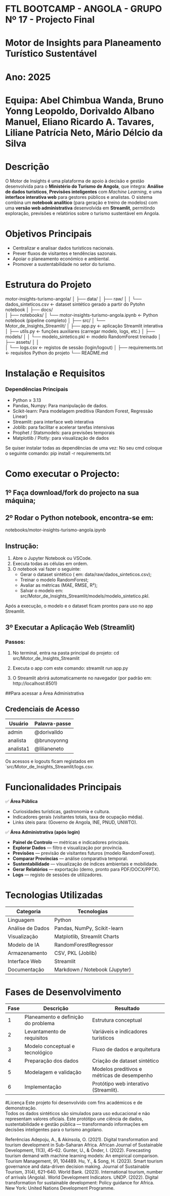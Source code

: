 # FTL BOOTCAMP - ANGOLA - GRUPO Nº 17 - Projecto Final
# Motor de Insights para Planeamento Turístico Sustentável
# Ano: 2025  
# Equipa: Abel Chimbua Wanda, Bruno Yonng Leopoldo, Dorivaldo Albano Manuel, Eliano Ricardo A. Tavares, Liliane Patrícia Neto, Mário Délcio da Silva


# Descrição
O Motor de Insights é uma plataforma de apoio à decisão e gestão desenvolvida para o **Ministério do Turismo de Angola**, que integra:
**Análise de dados turísticos**, **Previsões inteligentes** com *Machine Learning*, e uma **interface interativa web** para gestores públicos e analistas.
O sistema combina um **notebook analítico** (para geração e treino de modelos) com uma **versão web administrativa** desenvolvida em **Streamlit**, permitindo exploração, previsões e relatórios sobre o turismo sustentável em Angola.

# Objetivos Principais
- Centralizar e analisar dados turísticos nacionais.  
- Prever fluxos de visitantes e tendências sazonais.  
- Apoiar o planeamento económico e ambiental.  
- Promover a sustentabilidade no setor do turismo.

# Estrutura do Projeto

motor-insights-turismo-angola/
│
├── data/
│   ├── raw/
│   │   └── dados_sinteticos.csv         ← dataset sintético gerado a partir do Pytohn notebook
│
├── docs/                                
│
├── notebooks/
│   └── motor-insights-turismo-angola.ipynb  ← Python notebook (pipeline completo)
│
├── src/
│   └── Motor_de_Insights_Streamlit/
│       ├── app.py                       ← aplicação Streamlit interativa
│       ├── utils.py                     ← funções auxiliares (carregar modelo, logs, etc.)
│       ├── models/
│       │   └── modelo_sintetico.pkl     ← modelo RandomForest treinado
│       ├── assets/
│       │      
│       └── logs.csv                     ← registos de sessão (login/logout)
│
├── requirements.txt                     ← requisitos Python do projeto
└── README.md                            


# Instalação e Requisitos

### Dependências Principais
- Python ≥ 3.13  
- Pandas, Numpy: Para manipulação de dados.    
- Scikit-learn: Para modelagem preditiva (Random Forest, Regressão Linear)  
- Streamlit: para interface web interativa  
- Joblib: para facilitar e acelerar tarefas intensivas  
- Prophet / Statsmodels: para previsões temporais
- Matplotlib / Plotly: para visualização de dados  

Se quiser instalar todas as dependências de uma vez:
No seu cmd coloque o seguinte comando:
pip install -r requirements.txt

# Como executar o Projecto:
## 1º Faça download/fork do projecto na sua máquina;

## 2º Rodar o Python notebook, encontra-se em:
notebooks/motor-insights-turismo-angola.ipynb

## Instrução:
1. Abre o Jupyter Notebook ou VSCode.  
2. Executa todas as células em ordem.  
3. O notebook vai fazer o seguinte:
   - Gerar o dataset sintético ( em: data/raw/dados_sinteticos.csv);
   - Treinar o modelo RandomForest;
   - Avaliar as métricas (MAE, RMSE, R²);
   - Salvar o modelo em: src/Motor_de_Insights_Streamlit/models/modelo_sintetico.pkl.

Após a execução, o modelo e o dataset ficam prontos para uso no app Streamlit.

## 3º Executar a Aplicação Web (Streamlit)

### Passos:
1. No terminal, entra na pasta principal do projeto:
   cd src/Motor_de_Insights_Streamlit

2. Executa o app com este comando:
   streamlit run app.py
   
3. O Streamlit abrirá automaticamente no navegador (por padrão em:  
   http://localhost:8501)

##Para acessar a Área Administrativa
## Credenciais de Acesso

| Usuário     | Palavra-passe |
|--------------|----------------|
| admin        | @dorivalldo     |
| analista     | @brunoyonng     |
| analista1    | @lilianeneto    |

Os acessos e logouts ficam registados em `src/Motor_de_Insights_Streamlit/logs.csv.

# Funcionalidades Principais
✅ **Área Pública**
- Curiosidades turísticas, gastronomia e cultura.  
- Indicadores gerais (visitantes totais, taxa de ocupação média).  
- Links úteis para: (Governo de Angola, INE, PNUD, UNWTO).  

✅ **Área Administrativa (após login)**
- **Painel de Controlo** — métricas e indicadores principais.  
- **Explorar Dados** — filtro e visualização por província.  
- **Previsões** — previsão de visitantes futuros (modelo RandomForest).  
- **Comparar Províncias** — análise comparativa temporal.  
- **Sustentabilidade** — visualização de índices ambientais e mobilidade.  
- **Gerar Relatórios** — exportação (demo, pronto para PDF/DOCX/PPTX).  
- **Logs** — registo de sessões de utilizadores.

# **Tecnologias Utilizadas**
| Categoria | Tecnologias |
|------------|-------------|
| Linguagem  | Python |
| Análise de Dados | Pandas, NumPy, Scikit-learn |
| Visualização | Matplotlib, Streamlit Charts |
| Modelo de IA | RandomForestRegressor |
| Armazenamento | CSV, PKL (Joblib) |
| Interface Web | Streamlit |
| Documentação | Markdown / Notebook (Jupyter) |

# Fases de Desenvolvimento

| Fase | Descrição                           |         Resultado                           |
|------|-------------------------------------|---------------------------------------------|
| 1    | Planeamento e definição do problema | Estrutura conceptual                        |
| 2    | Levantamento de requisitos          | Variáveis e indicadores turísticos          |
| 3    | Modelo conceptual e tecnológico     | Fluxo de dados e arquitetura                |
| 4    | Preparação dos dados                | Criação de dataset sintético                |
| 5    | Modelagem e validação               | Modelos preditivos e métricas de desempenho |
| 6    | Implementação                       | Protótipo web interativo (Streamlit).       |

#Licença
Este projeto foi desenvolvido com fins académicos e de demonstração.  
Todos os dados sintéticos são simulados para uso educacional e não representam valores oficiais.
Este protótipo une ciência de dados, sustentabilidade e gestão pública — transformando informações em decisões inteligentes para o turismo angolano.

Referências
Adepoju, A., & Akinsola, O. (2021). Digital transformation and tourism development in Sub-Saharan Africa. African Journal of Sustainable Development, 11(3), 45–62. 
Gunter, U., & Önder, I. (2022). Forecasting tourism demand with machine learning models: An empirical comparison. Tourism Management, 91, 104489. 
Hu, Y., & Song, H. (2023). Smart tourism governance and data-driven decision making. Journal of Sustainable Tourism, 31(4), 621–640. 
World Bank. (2023). International tourism, number of arrivals (Angola). World Development Indicators. 
UNDP. (2022). Digital transformation for sustainable development: Policy guidance for Africa. New York: United Nations Development Programme.